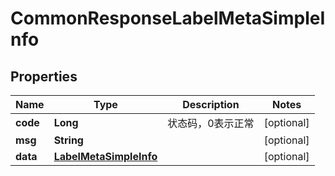 # CommonResponseLabelMetaSimpleInfo

## Properties
Name | Type | Description | Notes
------------ | ------------- | ------------- | -------------
**code** | **Long** | 状态码，0表示正常 |  [optional]
**msg** | **String** |  |  [optional]
**data** | [**LabelMetaSimpleInfo**](LabelMetaSimpleInfo.md) |  |  [optional]

